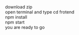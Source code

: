 download zip <br>
open terminal and type cd frotend <br>
npm install <br>
npm start <br>
you are ready to go
